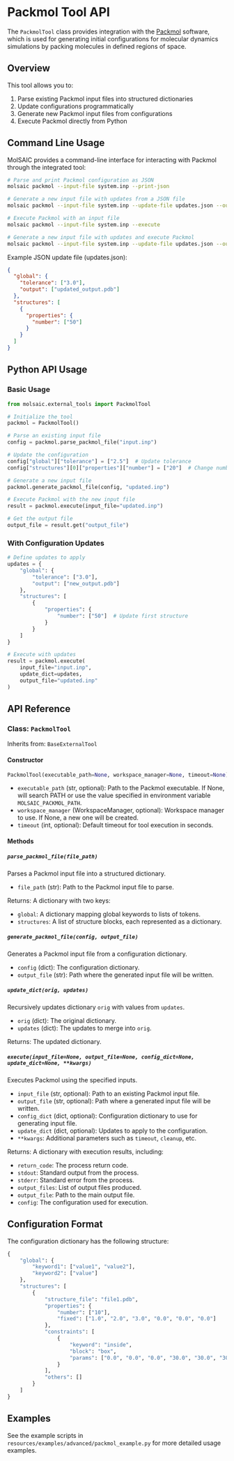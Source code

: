 # Packmol Tool API

The `PackmolTool` class provides integration with the [Packmol](https://m3g.github.io/packmol) software, which is used for generating initial configurations for molecular dynamics simulations by packing molecules in defined regions of space.

## Overview

This tool allows you to:

1. Parse existing Packmol input files into structured dictionaries
2. Update configurations programmatically
3. Generate new Packmol input files from configurations
4. Execute Packmol directly from Python

## Command Line Usage

MolSAIC provides a command-line interface for interacting with Packmol through the integrated tool:

```bash
# Parse and print Packmol configuration as JSON
molsaic packmol --input-file system.inp --print-json

# Generate a new input file with updates from a JSON file
molsaic packmol --input-file system.inp --update-file updates.json --output-file modified.inp

# Execute Packmol with an input file
molsaic packmol --input-file system.inp --execute

# Generate a new input file with updates and execute Packmol
molsaic packmol --input-file system.inp --update-file updates.json --output-file modified.inp --execute
```

Example JSON update file (updates.json):
```json
{
  "global": {
    "tolerance": ["3.0"],
    "output": ["updated_output.pdb"]
  },
  "structures": [
    {
      "properties": {
        "number": ["50"]
      }
    }
  ]
}
```

## Python API Usage

### Basic Usage

```python
from molsaic.external_tools import PackmolTool

# Initialize the tool
packmol = PackmolTool()

# Parse an existing input file
config = packmol.parse_packmol_file("input.inp")

# Update the configuration
config["global"]["tolerance"] = ["2.5"]  # Update tolerance
config["structures"][0]["properties"]["number"] = ["20"]  # Change number of molecules

# Generate a new input file
packmol.generate_packmol_file(config, "updated.inp")

# Execute Packmol with the new input file
result = packmol.execute(input_file="updated.inp")

# Get the output file
output_file = result.get("output_file")
```

### With Configuration Updates

```python
# Define updates to apply
updates = {
    "global": {
        "tolerance": ["3.0"],
        "output": ["new_output.pdb"]
    },
    "structures": [
        {
            "properties": {
                "number": ["50"]  # Update first structure
            }
        }
    ]
}

# Execute with updates
result = packmol.execute(
    input_file="input.inp",
    update_dict=updates,
    output_file="updated.inp"
)
```

## API Reference

### Class: `PackmolTool`

Inherits from: `BaseExternalTool`

#### Constructor

```python
PackmolTool(executable_path=None, workspace_manager=None, timeout=None)
```

- `executable_path` (str, optional): Path to the Packmol executable. If None, will search PATH or use the value specified in environment variable `MOLSAIC_PACKMOL_PATH`.
- `workspace_manager` (WorkspaceManager, optional): Workspace manager to use. If None, a new one will be created.
- `timeout` (int, optional): Default timeout for tool execution in seconds.

#### Methods

##### `parse_packmol_file(file_path)`

Parses a Packmol input file into a structured dictionary.

- `file_path` (str): Path to the Packmol input file to parse.

Returns: A dictionary with two keys:
- `global`: A dictionary mapping global keywords to lists of tokens.
- `structures`: A list of structure blocks, each represented as a dictionary.

##### `generate_packmol_file(config, output_file)`

Generates a Packmol input file from a configuration dictionary.

- `config` (dict): The configuration dictionary.
- `output_file` (str): Path where the generated input file will be written.

##### `update_dict(orig, updates)`

Recursively updates dictionary `orig` with values from `updates`.

- `orig` (dict): The original dictionary.
- `updates` (dict): The updates to merge into `orig`.

Returns: The updated dictionary.

##### `execute(input_file=None, output_file=None, config_dict=None, update_dict=None, **kwargs)`

Executes Packmol using the specified inputs.

- `input_file` (str, optional): Path to an existing Packmol input file.
- `output_file` (str, optional): Path where a generated input file will be written.
- `config_dict` (dict, optional): Configuration dictionary to use for generating input file.
- `update_dict` (dict, optional): Updates to apply to the configuration.
- `**kwargs`: Additional parameters such as `timeout`, `cleanup`, etc.

Returns: A dictionary with execution results, including:
- `return_code`: The process return code.
- `stdout`: Standard output from the process.
- `stderr`: Standard error from the process.
- `output_files`: List of output files produced.
- `output_file`: Path to the main output file.
- `config`: The configuration used for execution.

## Configuration Format

The configuration dictionary has the following structure:

```python
{
    "global": {
        "keyword1": ["value1", "value2"],
        "keyword2": ["value"]
    },
    "structures": [
        {
            "structure_file": "file1.pdb",
            "properties": {
                "number": ["10"],
                "fixed": ["1.0", "2.0", "3.0", "0.0", "0.0", "0.0"]
            },
            "constraints": [
                {
                    "keyword": "inside",
                    "block": "box",
                    "params": ["0.0", "0.0", "0.0", "30.0", "30.0", "30.0"]
                }
            ],
            "others": []
        }
    ]
}
```

## Examples

See the example scripts in `resources/examples/advanced/packmol_example.py` for more detailed usage examples.